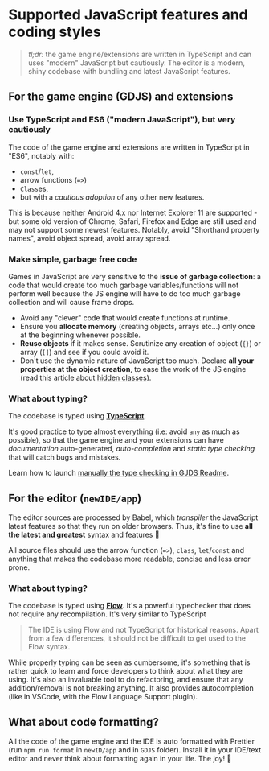 # Supported JavaScript features and coding styles

> _tl;dr:_ the game engine/extensions are written in TypeScript and can uses "modern" JavaScript but cautiously. The editor is a modern, shiny codebase with bundling and latest JavaScript features.

## For the game engine (GDJS) and extensions

### Use TypeScript and ES6 ("modern JavaScript"), but very cautiously

The code of the game engine and extensions are written in TypeScript in "ES6", notably with:

- `const`/`let`,
- arrow functions (`=>`)
- `Class`es,
- but with a _cautious adoption_ of any other new features.

This is because neither Android 4.x nor Internet Explorer 11 are supported - but some old version of Chrome, Safari, Firefox and Edge are still used and may not support some newest features. Notably, avoid "Shorthand property names", avoid object spread, avoid array spread.

### Make simple, garbage free code

Games in JavaScript are very sensitive to the **issue of garbage collection**: a code that would create too much garbage variables/functions will not perform well because the JS engine will have to do too much garbage collection and will cause frame drops.

- Avoid any "clever" code that would create functions at runtime.
- Ensure you **allocate memory** (creating objects, arrays etc...) only once at the beginning whenever possible.
- **Reuse objects** if it makes sense. Scrutinize any creation of object (`{}`) or array (`[]`) and see if you could avoid it.
- Don't use the dynamic nature of JavaScript too much. Declare **all your properties at the object creation**, to ease the work of the JS engine (read this article about [hidden classes](https://richardartoul.github.io/jekyll/update/2015/04/26/hidden-classes.html)).

### What about typing?

The codebase is typed using **[TypeScript](https://www.typescriptlang.org/)**.

It's good practice to type almost everything (i.e: avoid `any` as much as possible), so that the game engine and your extensions can have _documentation_ auto-generated, _auto-completion_ and _static type checking_ that will catch bugs and mistakes.

Learn how to launch [manually the type checking in GJDS Readme](../../GDJS/README.md).

## For the editor (`newIDE/app`)

The editor sources are processed by Babel, which _transpiler_ the JavaScript latest features so that they run on older browsers. Thus, it's fine to use **all the latest and greatest** syntax and features 🎉

All source files should use the arrow function (`=>`), `class`, `let`/`const` and anything that makes the codebase more readable, concise and less error prone.

### What about typing?

The codebase is typed using **[Flow](https://flow.org/)**. It's a powerful typechecker that does not require any recompilation. It's very similar to TypeScript

> The IDE is using Flow and not TypeScript for historical reasons. Apart from a few differences, it should not be difficult to get used to the Flow syntax.

While properly typing can be seen as cumbersome, it's something that is rather quick to learn and force developers to think about what they are using. It's also an invaluable tool to do refactoring, and ensure that any addition/removal is not breaking anything. It also provides autocompletion (like in VSCode, with the Flow Language Support plugin).

## What about code formatting?

All the code of the game engine and the IDE is auto formatted with Prettier (run `npm run format` in `newID/app` and in `GDJS` folder). Install it in your IDE/text editor and never think about formatting again in your life. The joy! 🎉
